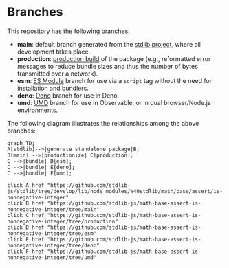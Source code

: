 <!--

@license Apache-2.0

Copyright (c) 2022 The Stdlib Authors.

Licensed under the Apache License, Version 2.0 (the "License");
you may not use this file except in compliance with the License.
You may obtain a copy of the License at

    http://www.apache.org/licenses/LICENSE-2.0

Unless required by applicable law or agreed to in writing, software
distributed under the License is distributed on an "AS IS" BASIS,
WITHOUT WARRANTIES OR CONDITIONS OF ANY KIND, either express or implied.
See the License for the specific language governing permissions and
limitations under the License.

-->

# Branches

This repository has the following branches:

-   **main**: default branch generated from the [stdlib project][stdlib-url], where all development takes place.
-   **production**: [production build][production-url] of the package (e.g., reformatted error messages to reduce bundle sizes and thus the number of bytes transmitted over a network).
-   **esm**: [ES Module][esm-url] branch for use via a `script` tag without the need for installation and bundlers.
-   **deno**: [Deno][deno-url] branch for use in Deno.
-   **umd**: [UMD][umd-url] branch for use in Observable, or in dual browser/Node.js environments.

The following diagram illustrates the relationships among the above branches:

```mermaid
graph TD;
A[stdlib]-->|generate standalone package|B;
B[main] -->|productionize| C[production];
C -->|bundle| D[esm];
C -->|bundle| E[deno];
C -->|bundle| F[umd];

click A href "https://github.com/stdlib-js/stdlib/tree/develop/lib/node_modules/%40stdlib/math/base/assert/is-nonnegative-integer"
click B href "https://github.com/stdlib-js/math-base-assert-is-nonnegative-integer/tree/main"
click C href "https://github.com/stdlib-js/math-base-assert-is-nonnegative-integer/tree/production"
click D href "https://github.com/stdlib-js/math-base-assert-is-nonnegative-integer/tree/esm"
click E href "https://github.com/stdlib-js/math-base-assert-is-nonnegative-integer/tree/deno"
click F href "https://github.com/stdlib-js/math-base-assert-is-nonnegative-integer/tree/umd"
```

[stdlib-url]: https://github.com/stdlib-js/stdlib/tree/develop/lib/node_modules/%40stdlib/math/base/assert/is-nonnegative-integer
[production-url]: https://github.com/stdlib-js/math-base-assert-is-nonnegative-integer/tree/production
[deno-url]: https://github.com/stdlib-js/math-base-assert-is-nonnegative-integer/tree/deno
[umd-url]: https://github.com/stdlib-js/math-base-assert-is-nonnegative-integer/tree/umd
[esm-url]: https://github.com/stdlib-js/math-base-assert-is-nonnegative-integer/tree/esm